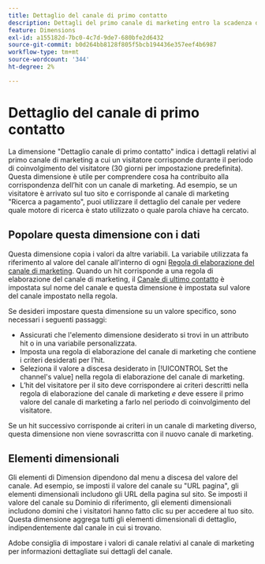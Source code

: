 ```yaml
---
title: Dettaglio del canale di primo contatto
description: Dettagli del primo canale di marketing entro la scadenza del coinvolgimento del visitatore.
feature: Dimensions
exl-id: a155182d-7bc0-4c7d-9de7-680bfe2d6432
source-git-commit: b0d264bb8128f805f5bcb194436e357eef4b6987
workflow-type: tm+mt
source-wordcount: '344'
ht-degree: 2%

---
```


# Dettaglio del canale di primo contatto

La dimensione &quot;Dettaglio canale di primo contatto&quot; indica i dettagli relativi al primo canale di marketing a cui un visitatore corrisponde durante il periodo di coinvolgimento del visitatore (30 giorni per impostazione predefinita). Questa dimensione è utile per comprendere cosa ha contribuito alla corrispondenza dell’hit con un canale di marketing. Ad esempio, se un visitatore è arrivato sul tuo sito e corrisponde al canale di marketing &quot;Ricerca a pagamento&quot;, puoi utilizzare il dettaglio del canale per vedere quale motore di ricerca è stato utilizzato o quale parola chiave ha cercato.

## Popolare questa dimensione con i dati

Questa dimensione copia i valori da altre variabili. La variabile utilizzata fa riferimento al valore del canale all’interno di ogni [Regola di elaborazione del canale di marketing](/help/admin/admin/c-manage-report-suites/c-edit-report-suites/marketing-channels/c-rules.md). Quando un hit corrisponde a una regola di elaborazione del canale di marketing, il [Canale di ultimo contatto](last-touch-channel.md) è impostata sul nome del canale e questa dimensione è impostata sul valore del canale impostato nella regola.

Se desideri impostare questa dimensione su un valore specifico, sono necessari i seguenti passaggi:

* Assicurati che l&#39;elemento dimensione desiderato si trovi in un attributo hit o in una variabile personalizzata.
* Imposta una regola di elaborazione del canale di marketing che contiene i criteri desiderati per l’hit.
* Seleziona il valore a discesa desiderato in [!UICONTROL Set the channel's value] nella regola di elaborazione del canale di marketing.
* L’hit del visitatore per il sito deve corrispondere ai criteri descritti nella regola di elaborazione del canale di marketing _e_ deve essere il primo valore del canale di marketing a farlo nel periodo di coinvolgimento del visitatore.

Se un hit successivo corrisponde ai criteri in un canale di marketing diverso, questa dimensione non viene sovrascritta con il nuovo canale di marketing.

## Elementi dimensionali

Gli elementi di Dimension dipendono dal menu a discesa del valore del canale. Ad esempio, se imposti il valore del canale su &quot;URL pagina&quot;, gli elementi dimensionali includono gli URL della pagina sul sito. Se imposti il valore del canale su Dominio di riferimento, gli elementi dimensionali includono domini che i visitatori hanno fatto clic su per accedere al tuo sito. Questa dimensione aggrega tutti gli elementi dimensionali di dettaglio, indipendentemente dal canale in cui si trovano.

Adobe consiglia di impostare i valori di canale relativi al canale di marketing per informazioni dettagliate sui dettagli del canale.
